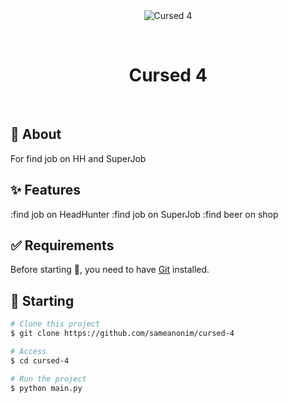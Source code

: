 <div align="center" id="top"> 
  <img src="./.github/app.gif" alt="Cursed 4" />

  &#xa0;

  <!-- <a href="https://cursed4.netlify.app">Demo</a> -->
</div>

<h1 align="center">Cursed 4</h1>

<br>

## :dart: About ##

For find job on HH and SuperJob

## :sparkles: Features ##

:find job on HeadHunter
:find job on SuperJob
:find beer on shop

## :white_check_mark: Requirements ##

Before starting :checkered_flag:, you need to have [Git](https://git-scm.com) installed.

## :checkered_flag: Starting ##

```bash
# Clone this project
$ git clone https://github.com/sameanonim/cursed-4

# Access
$ cd cursed-4

# Run the project
$ python main.py
